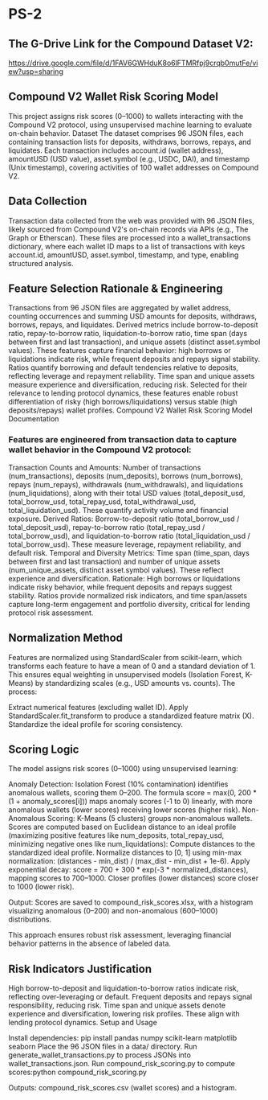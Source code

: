 # PS-2
## The G-Drive Link for the Compound Dataset V2: 
https://drive.google.com/file/d/1FAV6GWHduK8o6lFTMRfpj9crqb0mutFe/view?usp=sharing

## Compound V2 Wallet Risk Scoring Model
This project assigns risk scores (0–1000) to wallets interacting with the Compound V2 protocol, using unsupervised machine learning to evaluate on-chain behavior.
Dataset
The dataset comprises 96 JSON files, each containing transaction lists for deposits, withdraws, borrows, repays, and liquidates. Each transaction includes account.id (wallet address), amountUSD (USD value), asset.symbol (e.g., USDC, DAI), and timestamp (Unix timestamp), covering activities of 100 wallet addresses on Compound V2.

## Data Collection
Transaction data collected from the web was provided with 96 JSON files, likely sourced from Compound V2's on-chain records via APIs (e.g., The Graph or Etherscan). These files are processed into a wallet_transactions dictionary, where each wallet ID maps to a list of transactions with keys account.id, amountUSD, asset.symbol, timestamp, and type, enabling structured analysis.

## Feature Selection Rationale & Engineering 
Transactions from 96 JSON files are aggregated by wallet address, counting occurrences and summing USD amounts for deposits, withdraws, borrows, repays, and liquidates. Derived metrics include borrow-to-deposit ratio, repay-to-borrow ratio, liquidation-to-borrow ratio, time span (days between first and last transaction), and unique assets (distinct asset.symbol values). These features capture financial behavior: high borrows or liquidations indicate risk, while frequent deposits and repays signal stability. Ratios quantify borrowing and default tendencies relative to deposits, reflecting leverage and repayment reliability. Time span and unique assets measure experience and diversification, reducing risk. Selected for their relevance to lending protocol dynamics, these features enable robust differentiation of risky (high borrows/liquidations) versus stable (high deposits/repays) wallet profiles.
Compound V2 Wallet Risk Scoring Model Documentation

### Features are engineered from transaction data to capture wallet behavior in the Compound V2 protocol:
Transaction Counts and Amounts: Number of transactions (num_transactions), deposits (num_deposits), borrows (num_borrows), repays (num_repays), withdrawals (num_withdrawals), and liquidations (num_liquidations), along with their total USD values (total_deposit_usd, total_borrow_usd, total_repay_usd, total_withdrawal_usd, total_liquidation_usd). These quantify activity volume and financial exposure.
Derived Ratios: Borrow-to-deposit ratio (total_borrow_usd / total_deposit_usd), repay-to-borrow ratio (total_repay_usd / total_borrow_usd), and liquidation-to-borrow ratio (total_liquidation_usd / total_borrow_usd). These measure leverage, repayment reliability, and default risk.
Temporal and Diversity Metrics: Time span (time_span, days between first and last transaction) and number of unique assets (num_unique_assets, distinct asset.symbol values). These reflect experience and diversification.
Rationale: High borrows or liquidations indicate risky behavior, while frequent deposits and repays suggest stability. Ratios provide normalized risk indicators, and time span/assets capture long-term engagement and portfolio diversity, critical for lending protocol risk assessment.

## Normalization Method
Features are normalized using StandardScaler from scikit-learn, which transforms each feature to have a mean of 0 and a standard deviation of 1. This ensures equal weighting in unsupervised models (Isolation Forest, K-Means) by standardizing scales (e.g., USD amounts vs. counts). The process:

Extract numerical features (excluding wallet ID).
Apply StandardScaler.fit_transform to produce a standardized feature matrix (X).
Standardize the ideal profile for scoring consistency.

## Scoring Logic
The model assigns risk scores (0–1000) using unsupervised learning:

Anomaly Detection: Isolation Forest (10% contamination) identifies anomalous wallets, scoring them 0–200. The formula score = max(0, 200 * (1 + anomaly_scores[i])) maps anomaly scores (-1 to 0) linearly, with more anomalous wallets (lower scores) receiving lower scores (higher risk).
Non-Anomalous Scoring: K-Means (5 clusters) groups non-anomalous wallets. Scores are computed based on Euclidean distance to an ideal profile (maximizing positive features like num_deposits, total_repay_usd, minimizing negative ones like num_liquidations):
Compute distances to the standardized ideal profile.
Normalize distances to [0, 1] using min-max normalization: (distances - min_dist) / (max_dist - min_dist + 1e-6).
Apply exponential decay: score = 700 + 300 * exp(-3 * normalized_distances), mapping scores to 700–1000. Closer profiles (lower distances) score closer to 1000 (lower risk).


Output: Scores are saved to compound_risk_scores.xlsx, with a histogram visualizing anomalous (0–200) and non-anomalous (600–1000) distributions.

This approach ensures robust risk assessment, leveraging financial behavior patterns in the absence of labeled data.

## Risk Indicators Justification
High borrow-to-deposit and liquidation-to-borrow ratios indicate risk, reflecting over-leveraging or default. Frequent deposits and repays signal responsibility, reducing risk. Time span and unique assets denote experience and diversification, lowering risk profiles. These align with lending protocol dynamics.
Setup and Usage

Install dependencies: pip install pandas numpy scikit-learn matplotlib seaborn
Place the 96 JSON files in a data/ directory.
Run generate_wallet_transactions.py to process JSONs into wallet_transactions.json.
Run compound_risk_scoring.py to compute scores:python compound_risk_scoring.py

Outputs: compound_risk_scores.csv (wallet scores) and a histogram.
